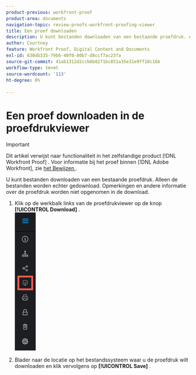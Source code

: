 ```yaml
---
product-previous: workfront-proof
product-area: documents
navigation-topic: review-proofs-workfront-proofing-viewer
title: Een proef downloaden
description: U kunt bestanden downloaden van een bestaande proefdruk. Alleen de bestanden worden echter gedownload. Opmerkingen en andere informatie over de proefdruk worden niet opgenomen in de download.
author: Courtney
feature: Workfront Proof, Digital Content and Documents
exl-id: 630db335-79b6-40f0-80b7-d8ccf7ac23fa
source-git-commit: 41ab1312d2ccb8b8271bc851a35e31e9ff18c16b
workflow-type: tm+mt
source-wordcount: '113'
ht-degree: 0%

---
```


# Een proef downloaden in de proefdrukviewer

>[!IMPORTANT]
>
>Dit artikel verwijst naar functionaliteit in het zelfstandige product [!DNL Workfront Proof] . Voor informatie bij het proef binnen [!DNL Adobe Workfront], zie [ het Bewijzen ](../../../review-and-approve-work/proofing/proofing.md).

U kunt bestanden downloaden van een bestaande proefdruk. Alleen de bestanden worden echter gedownload. Opmerkingen en andere informatie over de proefdruk worden niet opgenomen in de download.

1. Klik op de werkbalk links van de proefdrukviewer op de knop **[!UICONTROL Download]** .\
   ![ Proofing_Viewer_toolbar_button_-_Download.png ](assets/proofing-viewer-toolbar-button---download.png)

1. Blader naar de locatie op het bestandssysteem waar u de proefdruk wilt downloaden en klik vervolgens op **[!UICONTROL Save]** .
